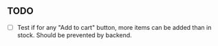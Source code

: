 ## TODO

- [ ] Test if for any "Add to cart" button, more items can be added than in stock. Should be prevented by backend.
